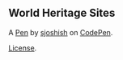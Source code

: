 World Heritage Sites
--------------------


A [Pen](https://codepen.io/sjoshish/pen/VVYpyK) by [sjoshish](https://codepen.io/sjoshish) on [CodePen](https://codepen.io).

[License](https://codepen.io/sjoshish/pen/VVYpyK/license).
